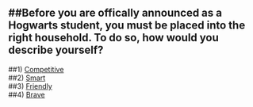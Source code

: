 ##Before you are offically announced as a Hogwarts student, you must be placed into the right household. To do so, how would you describe yourself?
---  
##1) [Competitive](slytherin.md)  
##2) [Smart](ravenclaw.md)  
##3) [Friendly](hufflepuff.md)  
##4) [Brave](gryffindor.md)
